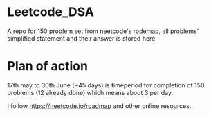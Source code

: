 # Leetcode_DSA
A repo for 150 problem set from neetcode's rodemap, all problems' simplified statement and their answer is stored here

# Plan of action
17th may to 30th June (~45 days) is timeperiod for completion of 150 problems (12 already done) which means about 3 per day. 

I follow https://neetcode.io/roadmap and other online resources.
